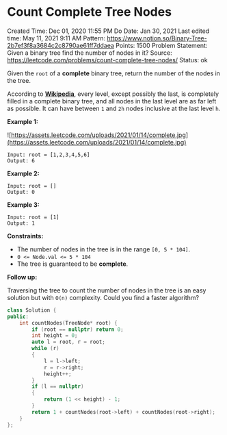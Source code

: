# Count Complete Tree Nodes

Created Time: Dec 01, 2020 11:55 PM
Do Date: Jan 30, 2021
Last edited time: May 11, 2021 9:11 AM
Pattern: https://www.notion.so/Binary-Tree-2b7ef3f8a3684c2c8790ae61ff7ddaea
Points: 1500
Problem Statement: Given a binary tree find the number of nodes in it?
Source: https://leetcode.com/problems/count-complete-tree-nodes/
Status: ok

Given the `root` of a **complete** binary tree, return the number of the nodes in the tree.

According to **[Wikipedia](http://en.wikipedia.org/wiki/Binary_tree#Types_of_binary_trees)**, every level, except possibly the last, is completely filled in a complete binary tree, and all nodes in the last level are as far left as possible. It can have between `1` and `2h` nodes inclusive at the last level `h`.

**Example 1:**

![https://assets.leetcode.com/uploads/2021/01/14/complete.jpg](https://assets.leetcode.com/uploads/2021/01/14/complete.jpg)

```
Input: root = [1,2,3,4,5,6]
Output: 6

```

**Example 2:**

```
Input: root = []
Output: 0

```

**Example 3:**

```
Input: root = [1]
Output: 1

```

**Constraints:**

- The number of nodes in the tree is in the range `[0, 5 * 104]`.
- `0 <= Node.val <= 5 * 104`
- The tree is guaranteed to be **complete**.

**Follow up:**

Traversing the tree to count the number of nodes in the tree is an easy solution but with `O(n)` complexity. Could you find a faster algorithm?

```cpp
class Solution {
public:
    int countNodes(TreeNode* root) {
        if (root == nullptr) return 0; 
        int height = 0; 
        auto l = root, r = root; 
        while (r)
        {
            l = l->left; 
            r = r->right; 
            height++;
        }
        if (l == nullptr)
        {
            return (1 << height) - 1; 
        }
        return 1 + countNodes(root->left) + countNodes(root->right); 
    }
};
```